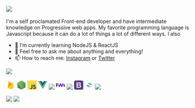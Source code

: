 <img height="45" src="https://i.imgur.com/rKwv4dD.png">

I'm a self proclamated Front-end developer and have intermediate knowledge on Progressive web apps. My favorite programming language is Javascript because it can do a lot of things a lot of different ways. I also 

- 📖 I’m currently learning NodeJS & ReactJS
- 💬 Feel free to ask me about anything and everything!
- 📫 How to reach me: [Instagram](https://instagram.com/shamahdotid) or [Twitter](https://twitter.com/shamahdotid)

<img height="45" src="https://i.imgur.com/f81s2gJ.png">

<code><img height="25" src="https://raw.githubusercontent.com/github/explore/80688e429a7d4ef2fca1e82350fe8e3517d3494d/topics/firebase/firebase.png"></code>
<code><img height="25" src="https://raw.githubusercontent.com/github/explore/80688e429a7d4ef2fca1e82350fe8e3517d3494d/topics/nodejs/nodejs.png"></code>
<code><img height="25" src="https://raw.githubusercontent.com/github/explore/80688e429a7d4ef2fca1e82350fe8e3517d3494d/topics/javascript/javascript.png"></code>
<code><img height="25" src="https://raw.githubusercontent.com/github/explore/80688e429a7d4ef2fca1e82350fe8e3517d3494d/topics/vue/vue.png"></code>
<code><img height="25" src="https://cdn.svgporn.com/logos/webpack.svg"></code>
<code><img height="25" src="https://raw.githubusercontent.com/github/explore/80688e429a7d4ef2fca1e82350fe8e3517d3494d/topics/pwa/pwa.png"></code>
<code><img height="25" src="https://cdn.svgporn.com/logos/sass.svg"></code>
<code><img height="25" src="https://raw.githubusercontent.com/github/explore/80688e429a7d4ef2fca1e82350fe8e3517d3494d/topics/bootstrap/bootstrap.png"></code>
<code><img height="25" src="https://raw.githubusercontent.com/github/explore/80688e429a7d4ef2fca1e82350fe8e3517d3494d/topics/tailwind/tailwind.png"></code>
<code><img height="25" src="https://cdn.svgporn.com/logos/visual-studio-code.svg"></code>

<p>
<img src="https://github-readme-stats.vercel.app/api?username=shamahdotid&theme=algolia&show_icons=true" height=180 />
<img src="https://github-readme-stats.vercel.app/api/top-langs/?username=shamahdotid&theme=algolia&slayout=compact" height=180 />
</p>
